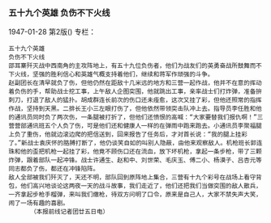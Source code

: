 ### 五十九个英雄  负伤不下火线

1947-01-28
第2版()
专栏：

    五十九个英雄
    负伤不下火线
    邵耳寨歼灭战中西南角的主攻阵地上，有五十九位负伤者，他们为战友们的英勇奋战所鼓舞而不下火线，坚强的胜利信心和英雄气概支持着他们，继续和蒋军作顽强的斗争。
    赵副团长在清早就负了伤，但他仍然在距敌十几米远的地方和三营一起作战，他并不在意的挥动着负伤的手，帮助战士挖工事，上午敌人企图突围，他就跳出工事，亲率战士们打炸弹，准备拚刺刀，打退了敌人的猛扑。胡成群连长前次的伤口还未痊愈，这次又挂了彩，但他还照常的指挥作战，坚持到天黑。二排长王小三左眼打伤了，但他依然带领突击队冲上去。指导员李任胜和他的通讯员同时负了两次伤，一条腿被打折了，但他们还愤恨的高喊：“大家要替我们报仇啊！”三营营部通讯班五个人负了伤，可是他们还和健康人一样的在弹雨中跑来跑去。小通讯员李聚福腿上负了重伤，他就边滚边爬的把信送到，回来报告了任务后，才对首长说：“我的腿上挂彩了。”新战士袁庆怀的胳膊打断了，他仍谈笑自如的叫别人隐蔽，由他来观察敌人。机枪班长郭连珠和他的歪把机枪一起挂了彩，他竟不顾伤口还在流血，放下坏机枪，拿起一条步枪，带了三颗炸弹，跟着部队一起冲锋。战士许通生、赵和中、刘世荣、毛庆玉、傅二小、杨漠子、吕杏元等同志都负了伤，都还在冲锋陷阵。
    敌人全部被我们歼灭了，天还不明，部队回到原阵地上集合，三营有十九个彩号在战场上看守背包，他们高兴地谈论这两夜一天的战斗故事，我们走近了，他们还把我们当做突围的敌人散兵，一齐拿起步枪手榴弹，来叫我们缴枪，待双方问明了口令，原来是自己人，大家不禁失声大笑，闹了一场有趣的喜剧。
          （本报前线记者团廿五日电）
